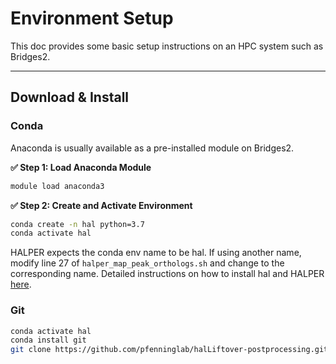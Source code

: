 # Environment Setup
This doc provides some basic setup instructions on an HPC system such as Bridges2.

---

## Download & Install 

### Conda 
Anaconda is usually available as a pre-installed module on Bridges2.   

**✅ Step 1: Load Anaconda Module**  
```bash
module load anaconda3
```

**✅ Step 2: Create and Activate Environment**  
```bash
conda create -n hal python=3.7
conda activate hal
```
HALPER expects the conda env name to be hal. If using another name, modify line 27 of `halper_map_peak_orthologs.sh` and change to the corresponding name. 
Detailed instructions on how to install hal and HALPER [here](https://github.com/pfenninglab/halLiftover-postprocessing/blob/master/hal_install_instructions.md).

### Git
```bash
conda activate hal
conda install git
git clone https://github.com/pfenninglab/halLiftover-postprocessing.git
```

